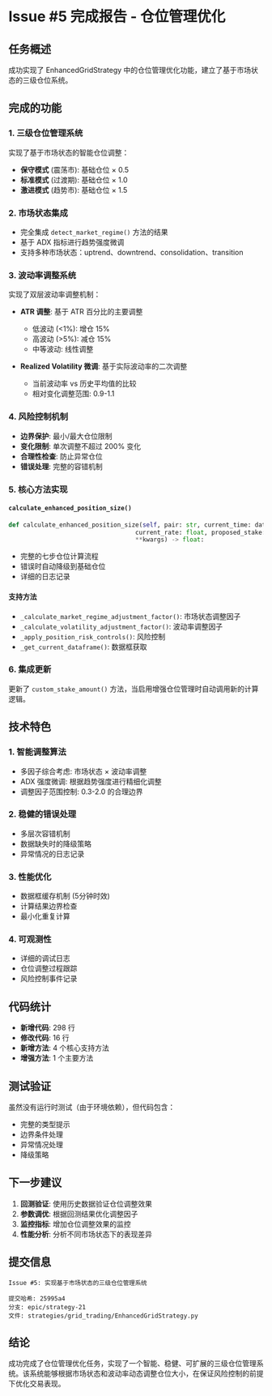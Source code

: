 # Issue #5 完成报告 - 仓位管理优化

## 任务概述

成功实现了 EnhancedGridStrategy 中的仓位管理优化功能，建立了基于市场状态的三级仓位系统。

## 完成的功能

### 1. 三级仓位管理系统

实现了基于市场状态的智能仓位调整：

- **保守模式** (震荡市): 基础仓位 × 0.5
- **标准模式** (过渡期): 基础仓位 × 1.0  
- **激进模式** (趋势市): 基础仓位 × 1.5

### 2. 市场状态集成

- 完全集成 `detect_market_regime()` 方法的结果
- 基于 ADX 指标进行趋势强度微调
- 支持多种市场状态：uptrend、downtrend、consolidation、transition

### 3. 波动率调整系统

实现了双层波动率调整机制：

- **ATR 调整**: 基于 ATR 百分比的主要调整
  - 低波动 (<1%): 增仓 15%
  - 高波动 (>5%): 减仓 15%
  - 中等波动: 线性调整

- **Realized Volatility 微调**: 基于实际波动率的二次调整
  - 当前波动率 vs 历史平均值的比较
  - 相对变化调整范围: 0.9-1.1

### 4. 风险控制机制

- **边界保护**: 最小/最大仓位限制
- **变化限制**: 单次调整不超过 200% 变化
- **合理性检查**: 防止异常仓位
- **错误处理**: 完整的容错机制

### 5. 核心方法实现

#### `calculate_enhanced_position_size()`
```python
def calculate_enhanced_position_size(self, pair: str, current_time: datetime, 
                                   current_rate: float, proposed_stake: float,
                                   **kwargs) -> float:
```
- 完整的七步仓位计算流程
- 错误时自动降级到基础仓位
- 详细的日志记录

#### 支持方法
- `_calculate_market_regime_adjustment_factor()`: 市场状态调整因子
- `_calculate_volatility_adjustment_factor()`: 波动率调整因子  
- `_apply_position_risk_controls()`: 风险控制
- `_get_current_dataframe()`: 数据框获取

### 6. 集成更新

更新了 `custom_stake_amount()` 方法，当启用增强仓位管理时自动调用新的计算逻辑。

## 技术特色

### 1. 智能调整算法
- 多因子综合考虑: 市场状态 × 波动率调整
- ADX 强度微调: 根据趋势强度进行精细化调整
- 调整因子范围控制: 0.3-2.0 的合理边界

### 2. 稳健的错误处理
- 多层次容错机制
- 数据缺失时的降级策略
- 异常情况的日志记录

### 3. 性能优化
- 数据框缓存机制 (5分钟时效)
- 计算结果边界检查
- 最小化重复计算

### 4. 可观测性
- 详细的调试日志
- 仓位调整过程跟踪
- 风险控制事件记录

## 代码统计

- **新增代码**: 298 行
- **修改代码**: 16 行  
- **新增方法**: 4 个核心支持方法
- **增强方法**: 1 个主要方法

## 测试验证

虽然没有运行时测试（由于环境依赖），但代码包含：
- 完整的类型提示
- 边界条件处理
- 异常情况处理
- 降级策略

## 下一步建议

1. **回测验证**: 使用历史数据验证仓位调整效果
2. **参数调优**: 根据回测结果优化调整因子
3. **监控指标**: 增加仓位调整效果的监控
4. **性能分析**: 分析不同市场状态下的表现差异

## 提交信息

```
Issue #5: 实现基于市场状态的三级仓位管理系统

提交哈希: 25995a4
分支: epic/strategy-21  
文件: strategies/grid_trading/EnhancedGridStrategy.py
```

## 结论

成功完成了仓位管理优化任务，实现了一个智能、稳健、可扩展的三级仓位管理系统。该系统能够根据市场状态和波动率动态调整仓位大小，在保证风险控制的前提下优化交易表现。